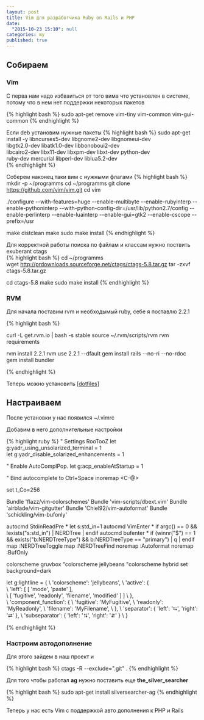 ```yaml
---
layout: post
title: Vim для разработчика Ruby on Rails и PHP
date: 
  "2015-10-23 15:10": null
categories: my
published: true
---
```


## Собираем

### Vim
С перва нам надо избваиться от того вима что установлен в системе, потому что в нем нет поддержки некоторых пакетов

{% highlight bash %}
sudo apt-get remove vim-tiny vim-common vim-gui-common
{% endhighlight %}

Если deb установим нужные пакеты
{% highlight bash %}
sudo apt-get install -y libncurses5-dev libgnome2-dev libgnomeui-dev \
libgtk2.0-dev libatk1.0-dev libbonoboui2-dev \
libcairo2-dev libx11-dev libxpm-dev libxt-dev python-dev \
ruby-dev mercurial libperl-dev liblua5.2-dev  
{% endhighlight %}

Соберем наконец таки вим с нужными флагами
{% highlight bash %}
mkdir -p ~/programms
cd ~/programms
git clone https://github.com/vim/vim.git
cd vim

./configure --with-features=huge --enable-multibyte --enable-rubyinterp --enable-pythoninterp --with-python-config-dir=/usr/lib/python2.7/config --enable-perlinterp --enable-luainterp --enable-gui=gtk2 --enable-cscope --prefix=/usr

make distclean
make
sudo make install
{% endhighlight %}

Для корректной работы поиска по файлам и классам нужно поствить exuberant ctags        
{% highlight bash %}
cd ~/programms   
wget http://prdownloads.sourceforge.net/ctags/ctags-5.8.tar.gz 
tar -zxvf ctags-5.8.tar.gz

cd ctags-5.8
make
sudo make install
{% endhighlight %}

### RVM

Для начала поставим rvm и необходымый ruby, себе я поставлю 2.2.1

{% highlight bash %}

curl -L get.rvm.io | bash -s stable
source ~/.rvm/scripts/rvm
rvm requirements

rvm install 2.2.1
rvm use 2.2.1 --dfault
gem install rails --no-ri --no-rdoc
gem install bundler

{% endhighlight %}

Теперь можно установить [[dotfiles]](https://github.com/skwp/dotfiles)


## Настраиваем

После установки у нас появился ~/.vimrc

Добавим в него дополнительные настройки

{% highlight ruby %}
" Settings RooTooZ
let g:yadr_using_unsolarized_terminal = 1                                                                                                                                                                                                
let g:yadr_disable_solarized_enhancements = 1

" Enable AutoComplPop.
let g:acp_enableAtStartup = 1

" Bind autocomplete to Ctrl+Space
inoremap <C-@> <C-n>

set t_Co=256

Bundle 'flazz/vim-colorschemes'
Bundle 'vim-scripts/dbext.vim'
Bundle 'airblade/vim-gitgutter'
Bundle 'Chiel92/vim-autoformat'
Bundle 'schickling/vim-bufonly'

autocmd StdinReadPre * let s:std_in=1
autocmd VimEnter * if argc() == 0 && !exists("s:std_in") | NERDTree | endif 
autocmd bufenter * if (winnr("$") == 1 && exists("b:NERDTreeType") && b:NERDTreeType == "primary") | q | endif
map <C-l> :NERDTreeToggle<CR>
map <C-k> :NERDTreeFind<CR>
noremap <F3> :Autoformat<CR>
noremap <F4> :BufOnly<CR>

colorscheme gruvbox
"colorscheme jellybeans 
"colorscheme hybrid 
set background=dark

let g:lightline = {
      \ 'colorscheme': 'jellybeans',
      \ 'active': {        
      \   'left': [ [ 'mode', 'paste' ],  
      \             [ 'fugitive', 'readonly', 'filename', 'modified' ] ]
      \ },                 
      \ 'component_function': {
      \   'fugitive': 'MyFugitive',
      \   'readonly': 'MyReadonly',
      \   'filename': 'MyFilename',
      \ },
      \ 'separator': { 'left': '⮀', 'right': '⮂' },
      \ 'subseparator': { 'left': '⮁', 'right': '⮃' }
      \ }

{% endhighlight %}

### Настроим автодополнение

Для этого зайдем в наш проект и 

{% highlight bash %}
ctags -R --exclude=".git" .
{% endhighlight %}

Для того чтобы работал **ag** нужно поставить еще **the_silver_searcher**

{% highlight bash %}
sudo apt-get install silversearcher-ag
{% endhighlight %}

Теперь у нас есть Vim с поддержкой авто дополнения к PHP и Rails
